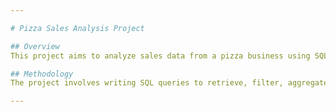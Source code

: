 ```yaml
---

# Pizza Sales Analysis Project

## Overview
This project aims to analyze sales data from a pizza business using SQL. The goal is to generate comprehensive reports that provide insights into sales performance, customer preferences, popular items, and other relevant metrics. These insights can be used to optimize operations, enhance customer satisfaction, and drive revenue growth.

## Methodology
The project involves writing SQL queries to retrieve, filter, aggregate, and analyze data from the database. Various SQL functions and techniques, such as SELECT statements, JOIN operations, GROUP BY clauses, aggregate functions (e.g., SUM, COUNT, AVG), and subqueries, will be employed to generate the required reports.

---
```


